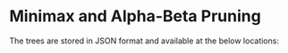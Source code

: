 # Minimax and Alpha-Beta Pruning

The trees are stored in JSON format and available at the below locations:
